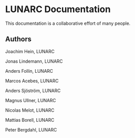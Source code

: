 # LUNARC Documentation

This documentation is a collaborative effort of many people.

## Authors

Joachim Hein, LUNARC

Jonas Lindemann, LUNARC

Anders Follin, LUNARC

Marcos Acebes, LUNARC

Anders Sjöström, LUNARC

Magnus Ullner, LUNARC

Nicolas Melot, LUNARC

Mattias Borell, LUNARC

Peter Bergdahl, LUNARC
